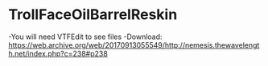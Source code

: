 # TrollFaceOilBarrelReskin

-You will need VTFEdit to see files
-Download: https://web.archive.org/web/20170913055549/http://nemesis.thewavelength.net/index.php?c=238#p238
